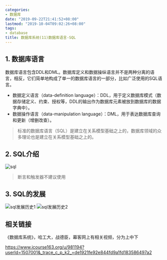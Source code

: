 ```yaml
---
categories:
- 数据库
date: "2019-09-22T21:41:52+08:00"
lastmod: "2019-10-04T09:02:26+08:00"
tags:
- database
title: 数据库系统(11)数据库语言-SQL
---
```


## 1. 数据库语言 ##

数据库语言包含DDL和DML。数据库定义和数据操纵语言并不是两种分离的语言，相反，它们简单地构成了单一的数据库语言的一部分，比如广泛使用的SQL语言。

* 数据定义语言（data-definition language）：DDL，用于定义数据库模式（数据存储定义、约束、授权等，DDL的输出作为数据库元素被放到数据库的数据字典中）。
* 数据操作语言（data-manipulation language）：DML，用于表达数据库查询和更新（增删改查）。

> 标准的数据库语言（SQL）是建立在关系模型基础之上的，数据库领域的众多理论也是建立在关系模型基础之上的。

## 2. SQL介绍 ##

![sql](/youzhilane/img/数据库系统概念-sql.jpg)

> 断言和触发器不建议使用

## 3. SQL的发展 ##

![sql发展历史1](/youzhilane/img/数据库系统概念-sql发展历史1.jpg)
![sql发展历史2](/youzhilane/img/数据库系统概念-sql发展历史2.jpg)

## 相关链接 ##

《数据库系统》，哈工大，战德臣，幕客网上有相关视频，分为上中下

https://www.icourse163.org/u/981194?userId=1507001&_trace_c_p_k2_=de1921fe92e844fd9a1fd183586497a2